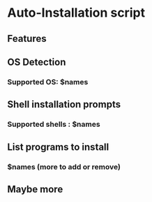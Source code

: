 # Auto-Installation script
## Features
## OS Detection
### Supported OS: $names
## Shell installation prompts
### Supported shells : $names
## List programs to install
### $names (more to add or remove)

## Maybe more
